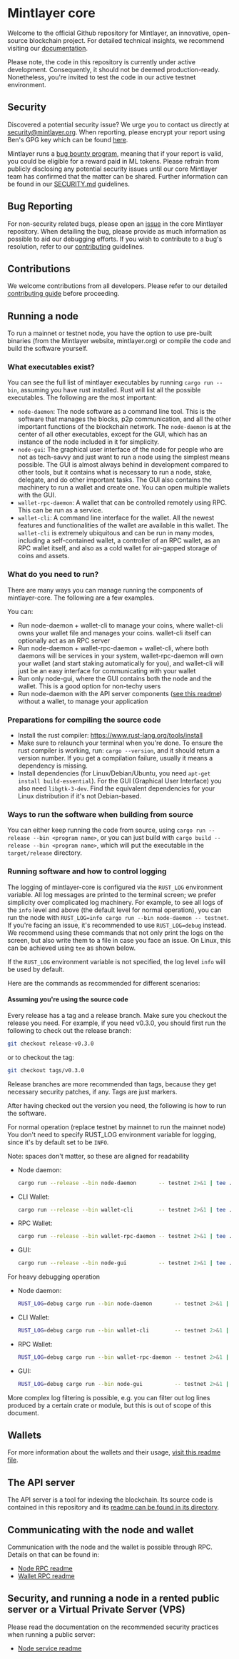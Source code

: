 # Mintlayer core

Welcome to the official Github repository for Mintlayer, an innovative, open-source blockchain project. For detailed technical insights, we recommend visiting our [documentation](https://docs.mintlayer.org/).

Please note, the code in this repository is currently under active development. Consequently, it should not be deemed production-ready. Nonetheless, you're invited to test the code in our active testnet environment.

## Security

Discovered a potential security issue? We urge you to contact us directly at security@mintlayer.org. When reporting, please encrypt your report using Ben's GPG key which can be found [here](https://www.mintlayer.org/assets/keys/ben).

Mintlayer runs a [bug bounty program](https://www.mintlayer.org/bug-bounties), meaning that if your report is valid, you could be eligible for a reward paid in ML tokens. Please refrain from publicly disclosing any potential security issues until our core Mintlayer team has confirmed that the matter can be shared. Further information can be found in our [SECURITY.md](https://github.com/mintlayer/mintlayer-core/blob/master/SECURITY.md) guidelines.

## Bug Reporting

For non-security related bugs, please open an [issue](https://github.com/mintlayer/mintlayer-core/issues/new) in the core Mintlayer repository. When detailing the bug, please provide as much information as possible to aid our debugging efforts. If you wish to contribute to a bug's resolution, refer to our [contributing](https://github.com/mintlayer/mintlayer-core/blob/master/CONTRIBUTING.md) guidelines.

## Contributions

We welcome contributions from all developers. Please refer to our detailed [contributing guide](https://github.com/mintlayer/mintlayer-core/blob/master/CONTRIBUTING.md) before proceeding.

## Running a node

To run a mainnet or testnet node, you have the option to use pre-built binaries (from the Mintlayer website, mintlayer.org) or compile the code and build the software yourself.

### What executables exist?

You can see the full list of mintlayer executables by running `cargo run --bin`, assuming you have rust installed. Rust will list all the possible executables. The following are the most important:

- `node-daemon`: The node software as a command line tool. This is the software that manages the blocks, p2p communication, and all the other important functions of the blockchain network. The `node-daemon` is at the center of all other executables, except for the GUI, which has an instance of the node included in it for simplicity.
- `node-gui`: The graphical user interface of the node for people who are not as tech-savvy and just want to run a node using the simplest means possible. The GUI is almost always behind in development compared to other tools, but it contains what is necessary to run a node, stake, delegate, and do other important tasks. The GUI also contains the machinery to run a wallet and create one. You can open multiple wallets with the GUI.
- `wallet-rpc-daemon`: A wallet that can be controlled remotely using RPC. This can be run as a service.
- `wallet-cli`: A command line interface for the wallet. All the newest features and functionalities of the wallet are available in this wallet. The `wallet-cli` is extremely ubiquitous and can be run in many modes, including a self-contained wallet, a controller of an RPC wallet, as an RPC wallet itself, and also as a cold wallet for air-gapped storage of coins and assets.

### What do you need to run?

There are many ways you can manage running the components of mintlayer-core. The following are a few examples.

You can:

- Run node-daemon + wallet-cli to manage your coins, where wallet-cli owns your wallet file and manages your coins. wallet-cli itself can optionally act as an RPC server
- Run node-daemon + wallet-rpc-daemon + wallet-cli, where both daemons will be services in your system, wallet-rpc-daemon will own your wallet (and start staking automatically for you), and wallet-cli will just be an easy interface for communicating with your wallet
- Run only node-gui, where the GUI contains both the node and the wallet. This is a good option for non-techy users
- Run node-daemon with the API server components ([see this readme](api-server/README.md)) without a wallet, to manage your application

### Preparations for compiling the source code

- Install the rust compiler: https://www.rust-lang.org/tools/install
- Make sure to relaunch your terminal when you're done. To ensure the rust compiler is working, run: `cargo --version`, and it should return a version number. If you get a compilation failure, usually it means a dependency is missing.
- Install dependencies (for Linux/Debian/Ubuntu, you need `apt-get install build-essential`). For the GUI (Graphical User Interface) you also need `libgtk-3-dev`. Find the equivalent dependencies for your Linux distribution if it's not Debian-based.

### Ways to run the software when building from source

You can either keep running the code from source, using `cargo run --release --bin <program name>`, or you can just build with `cargo build --release --bin <program name>`, which will put the executable in the `target/release` directory.

### Running software and how to control logging

The logging of mintlayer-core is configured via the `RUST_LOG` environment variable. All log messages are printed to the terminal screen; we prefer simplicity over complicated log machinery. For example, to see all logs of the `info` level and above (the default level for normal operation), you can run the node with `RUST_LOG=info cargo run --bin node-daemon -- testnet`. If you're facing an issue, it's recommended to use `RUST_LOG=debug` instead. We recommend using these commands that not only print the logs on the screen, but also write them to a file in case you face an issue. On Linux, this can be achieved using `tee` as shown below.

If the `RUST_LOG` environment variable is not specified, the log level `info` will be used by default.

Here are the commands as recommended for different scenarios:

#### Assuming you're using the source code

Every release has a tag and a release branch. Make sure you checkout the release you need. For example, if you need v0.3.0, you should first run the following to check out the release branch:

```sh
git checkout release-v0.3.0
```

or to checkout the tag:

```sh
git checkout tags/v0.3.0
```

Release branches are more recommended than tags, because they get necessary security patches, if any. Tags are just markers.

After having checked out the version you need, the following is how to run the software.

For normal operation (replace testnet by mainnet to run the mainnet node)
You don't need to specify RUST_LOG environment variable for logging, since it's by default set to be `INFO`.

Note: spaces don't matter, so these are aligned for readability

- Node daemon:
    ```sh
    cargo run --release --bin node-daemon       -- testnet 2>&1 | tee ../mintlayer.log
    ```
- CLI Wallet:
    ```sh
    cargo run --release --bin wallet-cli        -- testnet 2>&1 | tee ../wallet-cli.log
    ```
- RPC Wallet:
    ```sh
    cargo run --release --bin wallet-rpc-daemon -- testnet 2>&1 | tee ../wallet-cli.log
    ```
- GUI:
    ```sh
    cargo run --release --bin node-gui          -- testnet 2>&1 | tee ../node-gui.log
    ```

For heavy debugging operation
- Node daemon:
    ```sh
    RUST_LOG=debug cargo run --bin node-daemon       -- testnet 2>&1 | tee ../mintlayer.log
    ```
- CLI Wallet:
    ```sh
    RUST_LOG=debug cargo run --bin wallet-cli        -- testnet 2>&1 | tee ../wallet-cli.log
    ```
- RPC Wallet:
    ```sh
    RUST_LOG=debug cargo run --bin wallet-rpc-daemon -- testnet 2>&1 | tee ../wallet-cli.log
    ```
- GUI:
    ```sh
    RUST_LOG=debug cargo run --bin node-gui          -- testnet 2>&1 | tee ../node-gui.log
    ```

More complex log filtering is possible, e.g. you can filter out log lines produced by a certain crate or module, but this is out of scope of this document.

## Wallets

For more information about the wallets and their usage, [visit this readme file](wallet/README.md).

## The API server

The API server is a tool for indexing the blockchain. Its source code is contained in this repository and its [readme can be found in its directory](api-server/README.md).

## Communicating with the node and wallet

Communication with the node and the wallet is possible through RPC. Details on that can be found in:

- [Node RPC readme](rpc/README.md)
- [Wallet RPC readme](wallet/wallet-rpc-daemon/README.md)

## Security, and running a node in a rented public server or a Virtual Private Server (VPS)

Please read the documentation on the recommended security practices when running a public server:

- [Node service readme](build-tools/linux-systemd-service/README.md)
